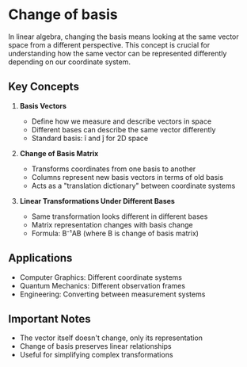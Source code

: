 # Change of basis
In linear algebra, changing the basis means looking at the same vector space from a different perspective. This concept is crucial for understanding how the same vector can be represented differently depending on our coordinate system.

## Key Concepts

1. **Basis Vectors**
    - Define how we measure and describe vectors in space
    - Different bases can describe the same vector differently
    - Standard basis: î and ĵ for 2D space

2. **Change of Basis Matrix**
    - Transforms coordinates from one basis to another
    - Columns represent new basis vectors in terms of old basis
    - Acts as a "translation dictionary" between coordinate systems

3. **Linear Transformations Under Different Bases**
    - Same transformation looks different in different bases
    - Matrix representation changes with basis change
    - Formula: B⁻¹AB (where B is change of basis matrix)

## Applications

- Computer Graphics: Different coordinate systems
- Quantum Mechanics: Different observation frames
- Engineering: Converting between measurement systems

## Important Notes

- The vector itself doesn't change, only its representation
- Change of basis preserves linear relationships
- Useful for simplifying complex transformations